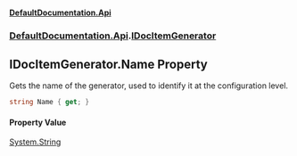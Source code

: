 #### [DefaultDocumentation\.Api](../../../index.md 'index')
### [DefaultDocumentation\.Api](../../../index.md#DefaultDocumentation.Api 'DefaultDocumentation\.Api').[IDocItemGenerator](index.md 'DefaultDocumentation\.Api\.IDocItemGenerator')

## IDocItemGenerator\.Name Property

Gets the name of the generator, used to identify it at the configuration level\.

```csharp
string Name { get; }
```

#### Property Value
[System\.String](https://learn.microsoft.com/en-us/dotnet/api/system.string 'System\.String')